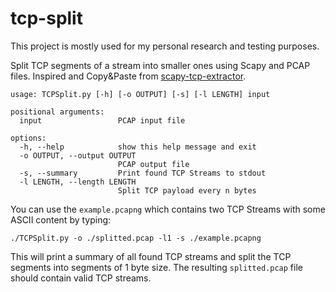 tcp-split
=========

This project is mostly used for my personal research and testing purposes.

Split TCP segments of a stream into smaller ones using Scapy and PCAP files.
Inspired and Copy&Paste from [scapy-tcp-extractor](https://github.com/deeso/scapy-tcp-extractor).

```shell
usage: TCPSplit.py [-h] [-o OUTPUT] [-s] [-l LENGTH] input

positional arguments:
  input                 PCAP input file

options:
  -h, --help            show this help message and exit
  -o OUTPUT, --output OUTPUT
                        PCAP output file
  -s, --summary         Print found TCP Streams to stdout
  -l LENGTH, --length LENGTH
                        Split TCP payload every n bytes
```

You can use the `example.pcapng` which contains two TCP Streams with some ASCII content by typing:

`./TCPSplit.py -o ./splitted.pcap -l1 -s ./example.pcapng`

This will print a summary of all found TCP streams and split the TCP segments into segments of 1 byte size. The resulting `splitted.pcap` file should contain valid TCP streams.
